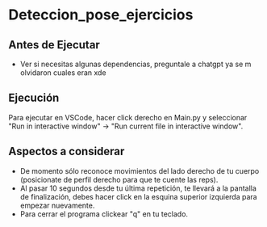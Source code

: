 # Deteccion_pose_ejercicios
## Antes de Ejecutar
- Ver si necesitas algunas dependencias, preguntale a chatgpt ya se m olvidaron cuales eran xde
## Ejecución
Para ejecutar en VSCode, hacer click derecho en Main.py y seleccionar "Run in interactive window" -> "Run current file in interactive window".
## Aspectos a considerar
- De momento sólo reconoce movimientos del lado derecho de tu cuerpo (posicionate de perfil derecho para que te cuente las reps).
- Al pasar 10 segundos desde tu última repetición, te llevará a la pantalla de finalización, debes hacer click en la esquina superior izquierda para empezar nuevamente.
- Para cerrar el programa clickear "q" en tu teclado.
